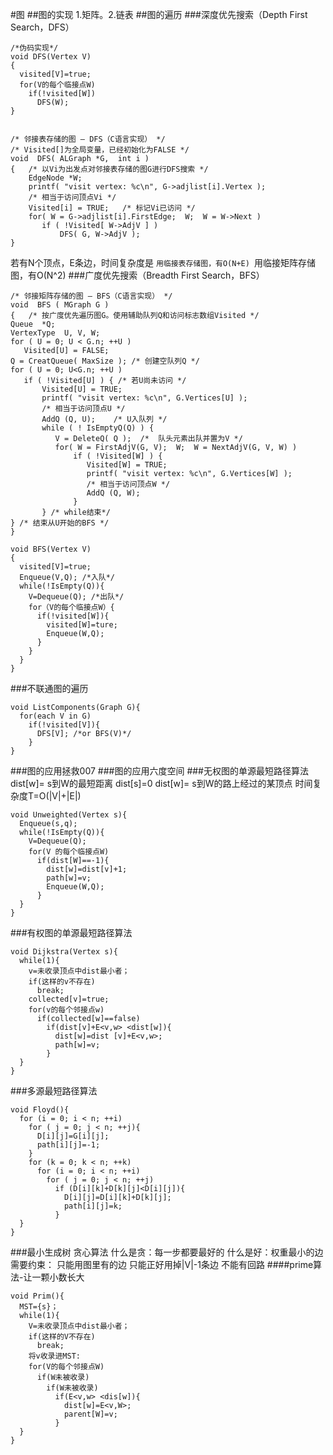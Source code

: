 #图
##图的实现
1.矩阵。2.链表
##图的遍历
###深度优先搜索（Depth First Search，DFS）

    /*伪码实现*/
    void DFS(Vertex V)
    {
      visited[V]=true;
      for(V的每个临接点W)
        if(!visited[W])
          DFS(W);
    }


    /* 邻接表存储的图 – DFS（C语言实现） */
    /* Visited[]为全局变量，已经初始化为FALSE */
    void  DFS( ALGraph *G,  int i )
    {   /* 以Vi为出发点对邻接表存储的图G进行DFS搜索 */
        EdgeNode *W;
        printf( "visit vertex: %c\n", G->adjlist[i].Vertex );
        /* 相当于访问顶点Vi */
        Visited[i] = TRUE;   /* 标记Vi已访问 */
        for( W = G->adjlist[i].FirstEdge;  W;  W = W->Next )
           if ( !Visited[ W->AdjV ] )
               DFS( G, W->AdjV );
    }


若有N个顶点，E条边，时间复杂度是
``用临接表存储图，有O(N+E)
``用临接矩阵存储图，有O(N^2)
###广度优先搜索（Breadth First Search，BFS）

    /* 邻接矩阵存储的图 – BFS（C语言实现） */
    void  BFS ( MGraph G )
    {   /* 按广度优先遍历图G。使用辅助队列Q和访问标志数组Visited */
    Queue  *Q;
    VertexType  U, V, W;
    for ( U = 0; U < G.n; ++U )  
       Visited[U] = FALSE;
    Q = CreatQueue( MaxSize ); /* 创建空队列Q */
    for ( U = 0; U<G.n; ++U )
       if ( !Visited[U] ) { /* 若U尚未访问 */
           Visited[U] = TRUE;
           printf( "visit vertex: %c\n", G.Vertices[U] );
           /* 相当于访问顶点U */
           AddQ (Q, U);    /* U入队列 */
           while ( ! IsEmptyQ(Q) ) {
              V = DeleteQ( Q );  /*  队头元素出队并置为V */
              for( W = FirstAdjV(G, V);  W;  W = NextAdjV(G, V, W) )
                  if ( !Visited[W] ) {
                     Visited[W] = TRUE;
                     printf( "visit vertex: %c\n", G.Vertices[W] );
                     /* 相当于访问顶点W */
                     AddQ (Q, W);
                  }
           } /* while结束*/
    } /* 结束从U开始的BFS */
    }

    void BFS(Vertex V)
    {
      visited[V]=true;
      Enqueue(V,Q); /*入队*/
      while(!IsEmpty(Q)){
        V=Dequeue(Q); /*出队*/
        for（V的每个临接点W）{
          if(!visited[W]){
            visited[W]=ture;
            Enqueue(W,Q);
          }
        }
      }
    }
###不联通图的遍历

    void ListComponents(Graph G){
      for(each V in G)
        if(!visited[V]){
          DFS[V]; /*or BFS(V)*/
        }
    }
###图的应用拯救007
###图的应用六度空间
###无权图的单源最短路径算法
dist[w]= s到W的最短距离
dist[s]=0
dist[w]= s到W的路上经过的某顶点
时间复杂度T=O(|V|+|E|)

    void Unweighted(Vertex s){
      Enqueue(s,q);
      while(!IsEmpty(Q)){
        V=Dequeue(Q);
        for(V 的每个临接点W)
          if(dist[W]==-1){
            dist[w]=dist[v]+1;
            path[w]=v;
            Enqueue(W,Q);
          }
      }
    }
###有权图的单源最短路径算法

    void Dijkstra(Vertex s){
      while(1){
        v=未收录顶点中dist最小者；
        if(这样的v不存在)
          break;
        collected[v]=true;
        for(v的每个邻接点w)
          if(collected[w]==false)
            if(dist[v]+E<v,w> <dist[w]){
              dist[w]=dist [v]+E<v,w>;
              path[w]=v;
            }
      }
    }
###多源最短路径算法

    void Floyd(){
      for (i = 0; i < n; ++i)
        for ( j = 0; j < n; ++j){
          D[i][j]=G[i][j];
          path[i][j]=-1;
        }
        for (k = 0; k < n; ++k)
          for (i = 0; i < n; ++i)
            for ( j = 0; j < n; ++j)
              if (D[i][k]+D[k][j]<D[i][j]){
                D[i][j]=D[i][k]+D[k][j];
                path[i][j]=k;
              }
      }
    }
###最小生成树
贪心算法
什么是贪：每一步都要最好的
什么是好：权重最小的边
需要约束：
只能用图里有的边
只能正好用掉|V|-1条边
不能有回路
####prime算法-让一颗小数长大

    void Prim(){
      MST={s}；
      while(1){
        V=未收录顶点中dist最小者；
        if(这样的V不存在)
          break;
        将v收录进MST:
        for(V的每个邻接点W)
          if(W未被收录)
            if(W未被收录)
              if(E<v,w> <dis[w]){
                dist[w]=E<v,W>;
                parent[W]=v;
              }
      }
    }
